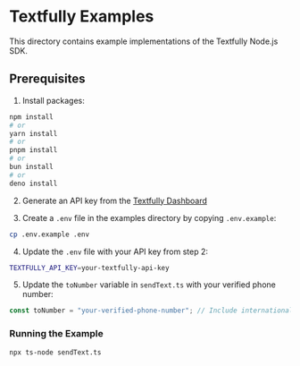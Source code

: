 # Textfully Examples

This directory contains example implementations of the Textfully Node.js SDK.

## Prerequisites

1. Install packages:

```sh
npm install
# or
yarn install
# or
pnpm install
# or
bun install
# or
deno install
```

2. Generate an API key from the [Textfully Dashboard](https://textfully.dev/dashboard/api/keys)

3. Create a `.env` file in the examples directory by copying `.env.example`:

```sh
cp .env.example .env
```

4. Update the `.env` file with your API key from step 2:

```sh
TEXTFULLY_API_KEY=your-textfully-api-key
```

5. Update the `toNumber` variable in `sendText.ts` with your verified phone number:

```ts
const toNumber = "your-verified-phone-number"; // Include international code (e.g. +1 for US/Canada)
```

### Running the Example

```sh
npx ts-node sendText.ts
```
